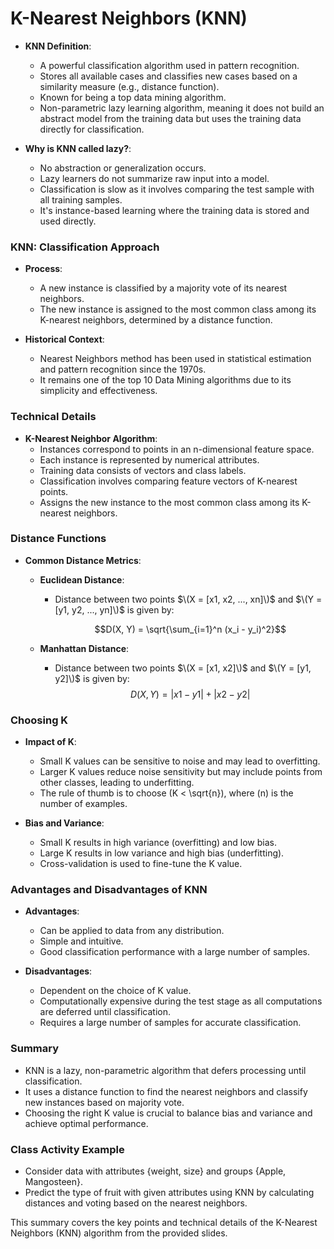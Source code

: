 # K-Nearest Neighbors (KNN)

- **KNN Definition**:
  - A powerful classification algorithm used in pattern recognition.
  - Stores all available cases and classifies new cases based on a similarity measure (e.g., distance function).
  - Known for being a top data mining algorithm.
  - Non-parametric lazy learning algorithm, meaning it does not build an abstract model from the training data but uses the training data directly for classification.

- **Why is KNN called lazy?**:
  - No abstraction or generalization occurs.
  - Lazy learners do not summarize raw input into a model.
  - Classification is slow as it involves comparing the test sample with all training samples.
  - It's instance-based learning where the training data is stored and used directly.

### KNN: Classification Approach

- **Process**:
  - A new instance is classified by a majority vote of its nearest neighbors.
  - The new instance is assigned to the most common class among its K-nearest neighbors, determined by a distance function.

- **Historical Context**:
  - Nearest Neighbors method has been used in statistical estimation and pattern recognition since the 1970s.
  - It remains one of the top 10 Data Mining algorithms due to its simplicity and effectiveness.

### Technical Details

- **K-Nearest Neighbor Algorithm**:
  - Instances correspond to points in an n-dimensional feature space.
  - Each instance is represented by numerical attributes.
  - Training data consists of vectors and class labels.
  - Classification involves comparing feature vectors of K-nearest points.
  - Assigns the new instance to the most common class among its K-nearest neighbors.

### Distance Functions

- **Common Distance Metrics**:
  - **Euclidean Distance**:
    - Distance between two points $\(X = [x1, x2, ..., xn]\)$ and $\(Y = [y1, y2, ..., yn]\)$ is given by:
      
      $$D(X, Y) = \sqrt{\sum_{i=1}^n (x_i - y_i)^2}$$
      
  - **Manhattan Distance**:
    - Distance between two points $\(X = [x1, x2]\)$ and $\(Y = [y1, y2]\)$ is given by:
      $$
      D(X, Y) = |x1 - y1| + |x2 - y2|
      $$

### Choosing K

- **Impact of K**:
  - Small K values can be sensitive to noise and may lead to overfitting.
  - Larger K values reduce noise sensitivity but may include points from other classes, leading to underfitting.
  - The rule of thumb is to choose \(K < \sqrt{n}\), where \(n\) is the number of examples.

- **Bias and Variance**:
  - Small K results in high variance (overfitting) and low bias.
  - Large K results in low variance and high bias (underfitting).
  - Cross-validation is used to fine-tune the K value.

### Advantages and Disadvantages of KNN

- **Advantages**:
  - Can be applied to data from any distribution.
  - Simple and intuitive.
  - Good classification performance with a large number of samples.

- **Disadvantages**:
  - Dependent on the choice of K value.
  - Computationally expensive during the test stage as all computations are deferred until classification.
  - Requires a large number of samples for accurate classification.

### Summary

- KNN is a lazy, non-parametric algorithm that defers processing until classification.
- It uses a distance function to find the nearest neighbors and classify new instances based on majority vote.
- Choosing the right K value is crucial to balance bias and variance and achieve optimal performance.

### Class Activity Example

- Consider data with attributes {weight, size} and groups {Apple, Mangosteen}.
- Predict the type of fruit with given attributes using KNN by calculating distances and voting based on the nearest neighbors.

This summary covers the key points and technical details of the K-Nearest Neighbors (KNN) algorithm from the provided slides.
